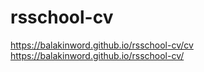 # rsschool-cv
https://balakinword.github.io/rsschool-cv/cv
https://balakinword.github.io/rsschool-cv/